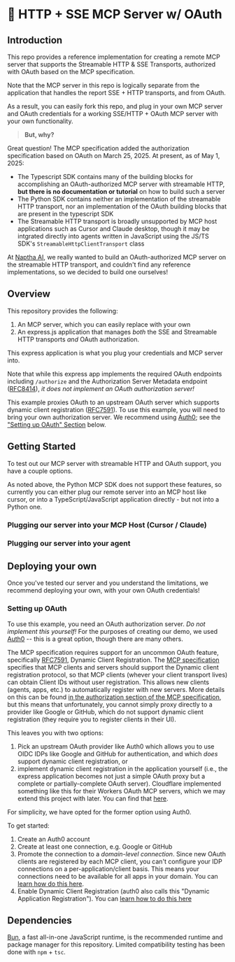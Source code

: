 # 🌊 HTTP + SSE MCP Server w/ OAuth

## Introduction
This repo provides a reference implementation for creating a remote MCP server that supports the Streamable HTTP & SSE Transports, authorized with OAuth based on the MCP specification.

Note that the MCP server in this repo is logically separate from the application that handles the report SSE + HTTP transports, and from OAuth. 

As a result, you can easily fork this repo, and plug in your own MCP server and OAuth credentials for a working SSE/HTTP + OAuth MCP server with your own functionality. 

> **But, why?**

Great question! The MCP specification added the authorization specification based on OAuth on March 25, 2025. At present, as of May 1, 2025: 
- The Typescript SDK contains many of the building blocks for accomplishing an OAuth-authorized MCP server with streamable HTTP, **but there is no documentation or tutorial** on how to build such a server
- The Python SDK contains neither an implementation of the streamable HTTP transport, nor an implementation of the OAuth building blocks that are present in the typescript SDK
- The Streamable HTTP transport is broadly unsupported by MCP host applications such as Cursor and Claude desktop, though it may be intgrated directly into agents written in JavaScript using the JS/TS SDK's `StreamableHttpClientTransport` class

At [Naptha AI](https://naptha.ai), we really wanted to build an OAuth-authorized MCP server on the streamable HTTP transport, and couldn't find any reference implementations, so we decided to build one ourselves!

## Overview
This repository provides the following:
1. An MCP server, which you can easily replace with your own
2. An express.js application that manages _both_ the SSE and Streamable HTTP transports _and_ OAuth authorization.

This express application is what you plug your credentials and MCP server into.

Note that while this express app implements the required OAuth endpoints including `/authorize` and the Authorization Server Metadata endpoint ([RFC8414](https://datatracker.ietf.org/doc/html/rfc8414)), _it does not implement an OAuth authorization server!_ 

This example proxies OAuth to an upstream OAuth server which supports dynamic client registration ([RFC7591](https://datatracker.ietf.org/doc/html/rfc7591)). To use this example, you will need to bring your own authorization server. We recommend using [Auth0](https://auth0.com); see the ["Setting up OAuth" Section](https://github.com/NapthaAI/http-oauth-mcp-server?tab=readme-ov-file#setting-up-oauth) below.

## Getting Started
To test out our MCP server with streamable HTTP and OAuth support, you have a couple options.

As noted above, the Python MCP SDK does not support these features, so currently you can either plug our remote server into an MCP host like cursor, or into a TypeScript/JavaScript application directly - but not into a Python one.

### Plugging our server into your MCP Host (Cursor / Claude)

### Plugging our server into your agent 


## Deploying your own
Once you've tested our server and you understand the limitations, we recommend deploying your own, with your own OAuth credentials!

### Setting up OAuth
To use this example, you need an OAuth authorization server. _Do not implement this yourself!_ For the purposes of creating our demo, we used [Auth0](https://auth0.com) -- this is a great option, though there are many others.

The MCP specification requires support for an uncommon OAuth feature, specifically [RFC7591](https://datatracker.ietf.org/doc/html/rfc7591), Dynamic Client Registration. The [MCP specification](https://modelcontextprotocol.io/specification/2025-03-2026) specifies that MCP clients and servers should support the Dynamic client registration protocol, so that MCP clients (whever your client transport lives) can obtain Client IDs without user registration. This allows new clients (agents, apps, etc.) to automatically register with new servers. More details on this can be found [in the authorization section of the MCP specification](https://modelcontextprotocol.io/specification/2025-03-26/basic/authorization#2-4-dynamic-client-registration), but this means that unfortunately, you cannot simply proxy directly to a provider like Google or GitHub, which do not support dynamic client registration (they require you to register clients in their UI). 

This leaves you with two options:
1. Pick an upstream OAuth provider like Auth0 which allows you to use OIDC IDPs like Google and GitHub for authentication, and which _does_ support dynamic client registration, or 
2. implement dynamic client registration in the application yourself (i.e., the express application becomes not just a simple OAuth proxy but a complete or partially-complete OAuth server). Cloudflare implemented something like this for their Workers OAuth MCP servers, which we may extend this project with later. You can find that [here](https://github.com/cloudflare/workers-oauth-provider).

For simplicity, we have opted for the former option using Auth0.

To get started:
1. Create an Auth0 account
2. Create at least one connection, e.g. Google or GitHub
3. Promote the connection to a _domain-level connection_. Since new OAuth clients are registered by each MCP client, you can't configure your IDP connections on a per-application/client basis. This means your connections need to be available for all apps in your domain. You can [learn how do this here](https://auth0.com/docs/authenticate/identity-providers/promote-connections-to-domain-level). 
4. Enable Dynamic Client Registration (auth0 also calls this "Dynamic Application Registration"). You can [learn how to do this here](https://auth0.com/docs/get-started/applications/dynamic-client-registration)


## Dependencies
[Bun](https://bun.sh), a fast all-in-one JavaScript runtime, is the recommended runtime and package manager for this repository. Limited compatibility testing has been done with `npm` + `tsc`. 

